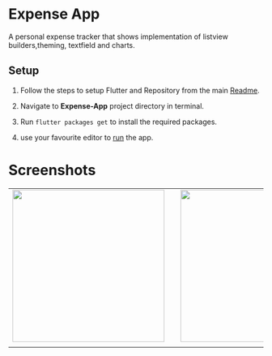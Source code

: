 # Expense App

A personal expense tracker that shows implementation of listview builders,theming, textfield and charts.

## Setup

1. Follow the steps to setup Flutter and Repository from the main [Readme](https://github.com/sagarchoudhary96/Flutter-Examples/blob/master/README.md).

2. Navigate to **Expense-App** project directory in terminal.

3. Run `flutter packages get` to install the required packages.

4. use your favourite editor to [run](https://flutter.io/get-started/test-drive/#androidstudio) the app.

# Screenshots
|  | |  |
| :---: | --- | :---: |
| <img src="https://github.com/michaeldadzie/Expense-App/blob/master/Screenshots/android.png" width="300"> || <img src="https://github.com/michaeldadzie/Expense-App/blob/master/Screenshots/list.png" width="300"> |
|  ||  |
